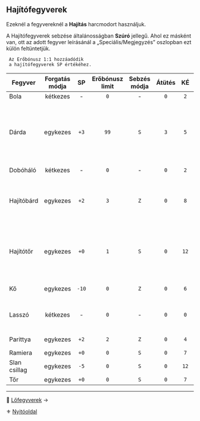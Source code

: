 ## Hajítófegyverek

Ezeknél a fegyvereknél a **Hajítás** harcmodort használjuk.

A Hajítófegyverek sebzése általánosságban **Szúró** jellegű. Ahol ez másként van, ott az adott fegyver leírásánál a „Speciális/Megjegyzés” oszlopban ezt külön feltüntetjük. 


```
 Az Erőbónusz 1:1 hozzáadódik
 a hajítófegyverek SP értékéhez.
```
 
<!-- tag: md_table_tavfegyver_start -->

| Fegyver      | Forgatás módja |  SP   | Erőbónusz limit | Sebzés módja | Átütés |  KÉ  |  CÉ  | Osztó |           Hatótáv | Sebesség | Kategória | Speciális / Megjegyzés                                                                                 |
| ------------ | :------------: | :---: | :-------------: | :----------: | :----: | :--: | :--: | :---: | ----------------: | :------: | :-------: | ------------------------------------------------------------------------------------------------------ |
| Bola         |    kétkezes    |   -   |       `0`       |      -       |  `0`   | `2`  | `+2` |  `1`  |             `20m` |   `11`   |  hajító   |                                                                                                        |
| Dárda        |    egykezes    | `+3`  |      `99`       |     `S`      |  `3`   | `5`  | `+3` |  `2`  |  `5m + (Erő x 3)` |   `9`    |  hajító   | Követelmény: Erő `+0`<br />Pajzsba dobva csökkenti annak **Védő Értékét** a dobott `SP` értékkel<br /> |
| Dobóháló     |    kétkezes    |   -   |       `0`       |      -       |  `0`   | `2`  | `+0` |  `1`  |        `4m + Erő` |   `11`   |  hajító   |                                                                                                        |
| Hajítóbárd   |    egykezes    | `+2`  |       `3`       |     `Z`      |  `0`   | `8`  | `+4` |  `2`  | `20m + (Erő x 4)` |   `7`    |  hajító   | Pajzsba dobva csökkenti annak Védő Értékét a dobott **SP** értékkel                                    |
| Hajítótőr    |    egykezes    | `+0`  |       `1`       |     `S`      |  `0`   | `12` | `+4` |  `2`  |             `10m` |   `6`    |  hajító   | Automatikusan jár rá a **Közeli lövés** fortélynál leírt `CÉ:+10` bónusz ha a célpont Cellaszáma 1.    |
| Kő           |    egykezes    | `-10` |       `0`       |     `Z`      |  `0`   | `6`  | `+0` |  `1`  | `20m + (Erő x 5)` |   `6`    |  hajító   |                                                                                                        |
| Lasszó       |    kétkezes    |   -   |       `0`       |      -       |  `0`   | `0`  | `+0` |  `1`  |             `10m` |   `10`   |  hajító   | Sebesülés az esés következtében lehet.                                                                 |
| Parittya     |    egykezes    | `+2`  |       `2`       |     `Z`      |  `0`   | `4`  | `+4` |  `2`  |             `70m` |   `10`   |  hajító   | `SFÉ` duplán számít ellene                                                                             |
| Ramiera      |    egykezes    | `+0`  |       `0`       |     `S`      |  `0`   | `7`  | `+1` |  `1`  |             `10m` |   `7`    |  hajító   |                                                                                                        |
| Slan csillag |    egykezes    | `-5`  |       `0`       |     `S`      |  `0`   | `12` | `+3` |  `1`  |             `15m` |   `5`    |  hajító   |                                                                                                        |
| Tőr          |    egykezes    | `+0`  |       `0`       |     `S`      |  `0`   | `7`  | `+2` |  `2`  |             `10m` |   `7`    |  hajító   |                                                                                                        |

<!-- tag: md_table_tavfegyver_end -->

---

🔗 [Lőfegyverek](068_07_lofegyverek.md) →

⚜️ [Nyitóoldal](start.md#6-harcrendszer-%EF%B8%8F)
